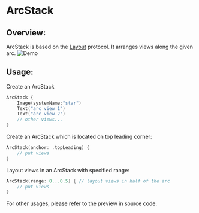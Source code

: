 # ArcStack

## Overview:
ArcStack is based on the [Layout](https://developer.apple.com/documentation/swiftui/layout) protocol. It arranges views along the given arc.
![Demo](ArcStack.gif)

## Usage:
Create an ArcStack
```swift
ArcStack {
    Image(systemName:"star")
    Text("arc view 1")
    Text("arc view 2")
    // other views...
}
```

Create an ArcStack which is located on top leading corner:
```swift
ArcStack(anchor: .topLeading) {
    // put views
}
```

Layout views in an ArcStack with specified range:
```swift
ArcStack(range: 0...0.5) { // layout views in half of the arc
    // put views
}
```

For other usages, please refer to the preview in source code.
